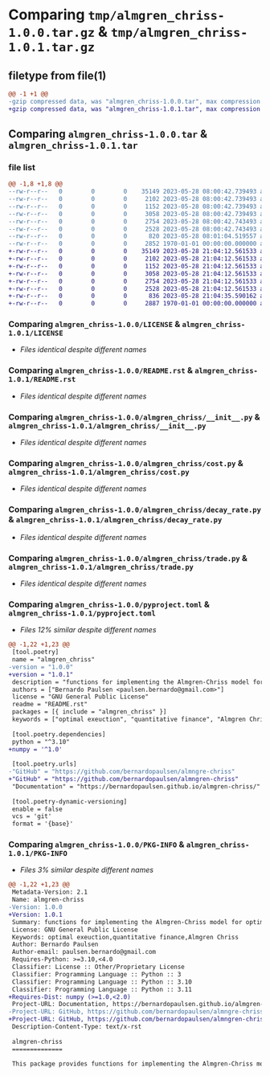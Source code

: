 # Comparing `tmp/almgren_chriss-1.0.0.tar.gz` & `tmp/almgren_chriss-1.0.1.tar.gz`

## filetype from file(1)

```diff
@@ -1 +1 @@
-gzip compressed data, was "almgren_chriss-1.0.0.tar", max compression
+gzip compressed data, was "almgren_chriss-1.0.1.tar", max compression
```

## Comparing `almgren_chriss-1.0.0.tar` & `almgren_chriss-1.0.1.tar`

### file list

```diff
@@ -1,8 +1,8 @@
--rw-r--r--   0        0        0    35149 2023-05-28 08:00:42.739493 almgren_chriss-1.0.0/LICENSE
--rw-r--r--   0        0        0     2102 2023-05-28 08:00:42.739493 almgren_chriss-1.0.0/README.rst
--rw-r--r--   0        0        0     1152 2023-05-28 08:00:42.739493 almgren_chriss-1.0.0/almgren_chriss/__init__.py
--rw-r--r--   0        0        0     3058 2023-05-28 08:00:42.739493 almgren_chriss-1.0.0/almgren_chriss/cost.py
--rw-r--r--   0        0        0     2754 2023-05-28 08:00:42.743493 almgren_chriss-1.0.0/almgren_chriss/decay_rate.py
--rw-r--r--   0        0        0     2528 2023-05-28 08:00:42.743493 almgren_chriss-1.0.0/almgren_chriss/trade.py
--rw-r--r--   0        0        0      820 2023-05-28 08:01:04.519557 almgren_chriss-1.0.0/pyproject.toml
--rw-r--r--   0        0        0     2852 1970-01-01 00:00:00.000000 almgren_chriss-1.0.0/PKG-INFO
+-rw-r--r--   0        0        0    35149 2023-05-28 21:04:12.561533 almgren_chriss-1.0.1/LICENSE
+-rw-r--r--   0        0        0     2102 2023-05-28 21:04:12.561533 almgren_chriss-1.0.1/README.rst
+-rw-r--r--   0        0        0     1152 2023-05-28 21:04:12.561533 almgren_chriss-1.0.1/almgren_chriss/__init__.py
+-rw-r--r--   0        0        0     3058 2023-05-28 21:04:12.561533 almgren_chriss-1.0.1/almgren_chriss/cost.py
+-rw-r--r--   0        0        0     2754 2023-05-28 21:04:12.561533 almgren_chriss-1.0.1/almgren_chriss/decay_rate.py
+-rw-r--r--   0        0        0     2528 2023-05-28 21:04:12.561533 almgren_chriss-1.0.1/almgren_chriss/trade.py
+-rw-r--r--   0        0        0      836 2023-05-28 21:04:35.590162 almgren_chriss-1.0.1/pyproject.toml
+-rw-r--r--   0        0        0     2887 1970-01-01 00:00:00.000000 almgren_chriss-1.0.1/PKG-INFO
```

### Comparing `almgren_chriss-1.0.0/LICENSE` & `almgren_chriss-1.0.1/LICENSE`

 * *Files identical despite different names*

### Comparing `almgren_chriss-1.0.0/README.rst` & `almgren_chriss-1.0.1/README.rst`

 * *Files identical despite different names*

### Comparing `almgren_chriss-1.0.0/almgren_chriss/__init__.py` & `almgren_chriss-1.0.1/almgren_chriss/__init__.py`

 * *Files identical despite different names*

### Comparing `almgren_chriss-1.0.0/almgren_chriss/cost.py` & `almgren_chriss-1.0.1/almgren_chriss/cost.py`

 * *Files identical despite different names*

### Comparing `almgren_chriss-1.0.0/almgren_chriss/decay_rate.py` & `almgren_chriss-1.0.1/almgren_chriss/decay_rate.py`

 * *Files identical despite different names*

### Comparing `almgren_chriss-1.0.0/almgren_chriss/trade.py` & `almgren_chriss-1.0.1/almgren_chriss/trade.py`

 * *Files identical despite different names*

### Comparing `almgren_chriss-1.0.0/pyproject.toml` & `almgren_chriss-1.0.1/pyproject.toml`

 * *Files 12% similar despite different names*

```diff
@@ -1,22 +1,23 @@
 [tool.poetry]
 name = "almgren_chriss"
-version = "1.0.0"
+version = "1.0.1"
 description = "functions for implementing the Almgren-Chriss model for optimal execution of portfolio transactions."
 authors = ["Bernardo Paulsen <paulsen.bernardo@gmail.com>"]
 license = "GNU General Public License"
 readme = "README.rst"
 packages = [{ include = "almgren_chriss" }]
 keywords = ["optimal exeuction", "quantitative finance", "Almgren Chriss"]
 
 [tool.poetry.dependencies]
 python = "^3.10"
+numpy = '^1.0'
 
 [tool.poetry.urls]
-"GitHub" = "https://github.com/bernardopaulsen/almngre-chriss"
+"GitHub" = "https://github.com/bernardopaulsen/almngren-chriss"
 "Documentation" = "https://bernardopaulsen.github.io/almgren-chriss/"
 
 [tool.poetry-dynamic-versioning]
 enable = false
 vcs = 'git'
 format = '{base}'
```

### Comparing `almgren_chriss-1.0.0/PKG-INFO` & `almgren_chriss-1.0.1/PKG-INFO`

 * *Files 3% similar despite different names*

```diff
@@ -1,22 +1,23 @@
 Metadata-Version: 2.1
 Name: almgren-chriss
-Version: 1.0.0
+Version: 1.0.1
 Summary: functions for implementing the Almgren-Chriss model for optimal execution of portfolio transactions.
 License: GNU General Public License
 Keywords: optimal exeuction,quantitative finance,Almgren Chriss
 Author: Bernardo Paulsen
 Author-email: paulsen.bernardo@gmail.com
 Requires-Python: >=3.10,<4.0
 Classifier: License :: Other/Proprietary License
 Classifier: Programming Language :: Python :: 3
 Classifier: Programming Language :: Python :: 3.10
 Classifier: Programming Language :: Python :: 3.11
+Requires-Dist: numpy (>=1.0,<2.0)
 Project-URL: Documentation, https://bernardopaulsen.github.io/almgren-chriss/
-Project-URL: GitHub, https://github.com/bernardopaulsen/almngre-chriss
+Project-URL: GitHub, https://github.com/bernardopaulsen/almngren-chriss
 Description-Content-Type: text/x-rst
 
 almgren-chriss
 ==============
 
 This package provides functions for implementing the Almgren-Chriss model for optimal execution of portfolio transactions.
```

